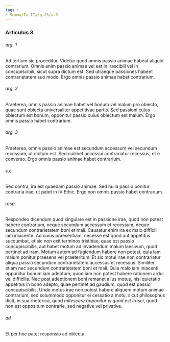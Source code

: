 ```yaml
---
tags : 
- Summa/Ia-IIæ/q.23/a.3
---
```


### Articulus 3

###### arg. 1
Ad tertium sic proceditur. Videtur quod omnis passio animae habeat aliquid contrarium. Omnis enim passio animae vel est in irascibili vel in concupiscibili, sicut supra dictum est. Sed utraeque passiones habent contrarietatem suo modo. Ergo omnis passio animae habet contrarium.

###### arg. 2
Praeterea, omnis passio animae habet vel bonum vel malum pro obiecto, quae sunt obiecta universaliter appetitivae partis. Sed passioni cuius obiectum est bonum, opponitur passio cuius obiectum est malum. Ergo omnis passio habet contrarium.

###### arg. 3
Praeterea, omnis passio animae est secundum accessum vel secundum recessum, ut dictum est. Sed cuilibet accessui contrariatur recessus, et e converso. Ergo omnis passio animae habet contrarium.

###### s.c.
Sed contra, ira est quaedam passio animae. Sed nulla passio ponitur contraria irae, ut patet in IV Ethic. Ergo non omnis passio habet contrarium.

###### resp.
Respondeo dicendum quod singulare est in passione irae, quod non potest habere contrarium, neque secundum accessum et recessum, neque secundum contrarietatem boni et mali. Causatur enim ira ex malo difficili iam iniacente. Ad cuius praesentiam, necesse est quod aut appetitus succumbat, et sic non exit terminos tristitiae, quae est passio concupiscibilis, aut habet motum ad invadendum malum laesivum, quod pertinet ad iram. Motum autem ad fugiendum habere non potest, quia iam malum ponitur praesens vel praeteritum. Et sic motui irae non contrariatur aliqua passio secundum contrarietatem accessus et recessus. Similiter etiam nec secundum contrarietatem boni et mali. Quia malo iam iniacenti opponitur bonum iam adeptum, quod iam non potest habere rationem ardui vel difficilis. Nec post adeptionem boni remanet alius motus, nisi quietatio appetitus in bono adepto, quae pertinet ad gaudium, quod est passio concupiscibilis. Unde motus irae non potest habere aliquem motum animae contrarium, sed solummodo opponitur ei cessatio a motu, sicut philosophus dicit, in sua rhetorica, quod *mitescere opponitur ei quod est irasci*, quod non est oppositum contrarie, sed negative vel privative.

###### ad 
Et per hoc patet responsio ad obiecta.

